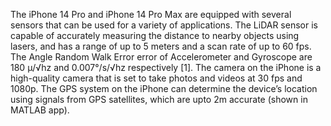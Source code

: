 The iPhone 14 Pro and iPhone 14 Pro Max are equipped with several sensors that can be used for a variety of
applications. The LiDAR sensor is capable of accurately measuring the distance to nearby objects using lasers, and
has a range of up to 5 meters and a scan rate of up to 60 fps. The Angle Random Walk Error error of Accelerometer
and Gyroscope are 180 μ/√hz and 0.007°/s/√hz respectively [1]. The camera on the iPhone is a high-quality camera
that is set to take photos and videos at 30 fps and 1080p. The GPS system on the iPhone can determine the device’s
location using signals from GPS satellites, which are upto 2m accurate (shown in MATLAB app).
